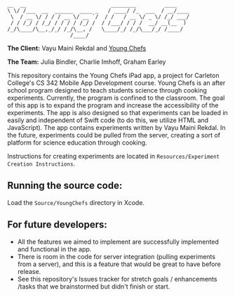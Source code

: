     __  __                           ________         ____
    \ \/ /___  __  ______  ____ _   / ____/ /_  ___  / __/____
     \  / __ \/ / / / __ \/ __ `/  / /   / __ \/ _ \/ /_/ ___/
     / / /_/ / /_/ / / / / /_/ /  / /___/ / / /  __/ __(__  )
    /_/\____/\__,_/_/ /_/\__, /   \____/_/ /_/\___/_/ /____/
                        /____/

**The Client:** Vayu Maini Rekdal and [Young Chefs](http://youngchefsprogram.org/)

**The Team:** Julia Bindler, Charlie Imhoff, Graham Earley

This repository contains the Young Chefs iPad app, a project for Carleton College's CS 342 Mobile App Development course. Young Chefs is an after school program designed to teach students science through cooking experiments. Currently, the program is confined to the classroom. The goal of this app is to expand the program and increase the accessibility of the experiments. The app is also designed so that experiments can be loaded in easily and independent of Swift code (to do this, we utilize HTML and JavaScript). The app contains experiments written by Vayu Maini Rekdal. In the future, experiments could be pulled from the server, creating a sort of platform for science education through cooking.

Instructions for creating experiments are located in `Resources/Experiment Creation Instructions`.

## Running the source code:
Load the `Source/YoungChefs` directory in Xcode.

## For future developers:
- All the features we aimed to implement are successfully implemented and functional in the app.
- There is room in the code for server integration (pulling experiments from a server), and this is a feature that would be great to have before release.
- See this repository's Issues tracker for stretch goals / enhancements /tasks that we brainstormed but didn't finish or start.